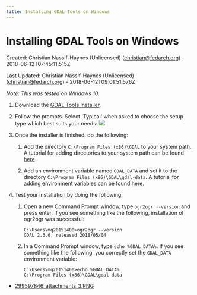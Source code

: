 ```yaml
---
title: Installing GDAL Tools on Windows
---
```




Installing GDAL Tools on Windows
=============================================================================


Created: Christian Nassif-Haynes (Unlicensed) (christian@fedarch.org) -
2018-06-12T07:45:11.515Z

Last Updated: Christian Nassif-Haynes (Unlicensed)
(christian@fedarch.org) - 2018-06-12T09:01:51.576Z


*Note: This was tested on Windows 10.*

1.  Download the [G](https://www.gaia-gis.it/spatialite-2.3.1/spatialite-tools-win-x86-2.3.1.zip)[DAL Tools Installer](http://download.gisinternals.com/sdk/downloads/release-1911-gdal-2-3-0-mapserver-7-0-7/gdal-203-1911-ecw-33.msi).
2.  Follow the prompts. Select 'Typical' when asked to choose the
    setup type which best suits your needs:
    ![](attachments/299597846_thumbnails_3.PNG)    
3.  Once the installer is finished, do the following:

    1.  Add the directory `C:\Program Files (x86)\GDAL` to your system
        path. A tutorial for adding directories to your system path can
        be found
        [here](https://www.howtogeek.com/118594/how-to-edit-your-system-path-for-easy-command-line-access/).

    2.  Add an environment variable named `GDAL_DATA` and set it to the
        directory `C:\Program Files (x86)\GDAL\gdal-data`. A tutorial
        for adding environment variables can be found
        [here](https://www.howtogeek.com/51807/how-to-create-and-use-global-system-environment-variables/).

4.  Test your installation by doing the following:

    1.  Open a new Command Prompt window, type `ogr2ogr --version` and
        press enter. If you see something like the following,
        installation of ogr2ogr was successful:

        ```
        C:\Users\mq20151400>ogr2ogr --version
        GDAL 2.3.0, released 2018/05/04
        ```


    2.  In a Command Prompt window, type `echo %GDAL_DATA%`. If you see
        something like the following, you correctly set the `GDAL_DATA`
        environment variable:


        ```
        C:\Users\mq20151400>echo %GDAL_DATA%
        C:\Program Files (x86)\GDAL\gdal-data
        ```



-   [299597846_attachments_3.PNG](attachments/299597846_attachments_3.PNG)
